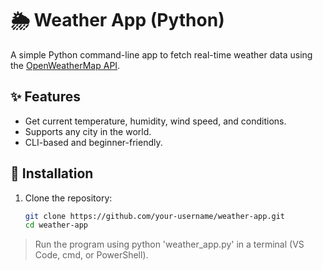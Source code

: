 # 🌦 Weather App (Python)

A simple Python command-line app to fetch real-time weather data using the [OpenWeatherMap API](https://openweathermap.org/api).

## ✨ Features
- Get current temperature, humidity, wind speed, and conditions.
- Supports any city in the world.
- CLI-based and beginner-friendly.

## 🚀 Installation
1. Clone the repository:
   ```bash
   git clone https://github.com/your-username/weather-app.git
   cd weather-app

>Run the program using python 'weather_app.py' in a terminal (VS Code, cmd, or PowerShell).
